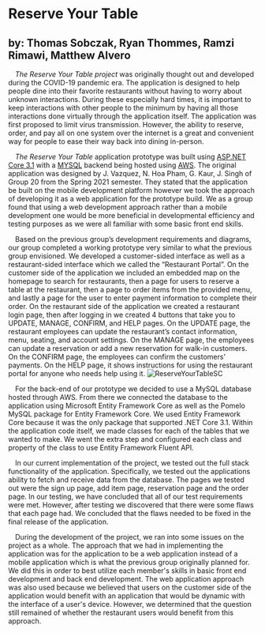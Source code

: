 # **Reserve Your Table**
## **by: Thomas Sobczak, Ryan Thommes, Ramzi Rimawi, Matthew Alvero**

&emsp;*The Reserve Your Table project* was originally thought out and developed during the COVID-19 pandemic era. The application is designed to help people dine into their favorite restaurants without having to worry about unknown interactions. During these especially hard times, it is important to keep interactions with other people to the minimum by having all those interactions done virtually through the application itself. The application was first proposed to limit virus transmission. However, the ability to reserve, order, and pay all on one system over the internet is a great and convenient way for people to ease their way back into dining in-person.
  
&emsp;*The Reserve Your Table* application prototype was built using [ASP.NET Core 3.1](https://dotnet.microsoft.com/en-us/download/dotnet/3.1) with a [MYSQL](https://www.mysql.com) backend being hosted using [AWS](https://aws.amazon.com/sql/?blog-posts-content-windows.sort-by=item.additionalFields.createdDate&blog-posts-content-windows.sort-order=desc). The original application was designed by J. Vazquez, N. Hoa Pham, G. Kaur, J. Singh of Group 20 from the Spring 2021 semester. They stated that the application be built on the mobile development platform however we took the approach of developing it as a web application for the prototype build. We as a group found that using a web development approach rather than a mobile development one would be more beneficial in developmental efficiency and testing purposes as we were all familiar with some basic front end skills.
  
&emsp;Based on the previous group’s development requirements and diagrams, our group completed a working prototype very similar to what the previous group envisioned. We developed a customer-sided interface as well as a restaurant-sided interface which we called the “Restaurant Portal”. On the customer side of the application we included an embedded map on the homepage to search for restaurants, then a page for users to reserve a table at the restaurant, then a page to order items from the provided menu, and lastly a page for the user to enter payment information to complete their order. On the restaurant side of the application we created a restaurant login page, then after logging in we created 4 buttons that take you to UPDATE, MANAGE, CONFIRM, and HELP pages. On the UPDATE page, the restaurant employees can update the restaurant’s contact information, menu, seating, and account settings. On the MANAGE page, the employees can update a reservation or add a new reservation for walk-in customers. On the CONFIRM page, the employees can confirm the customers’ payments. On the HELP page, it shows instructions for using the restaurant portal for anyone who needs help using it.
![ReserveYourTableSC](ReserveYourTable/Extras/ReserveYourTableSC.png)

&emsp;For the back-end of our prototype we decided to use a MySQL database hosted through AWS. From there we connected the database to the application using Microsoft Entity Framework Core as well as the Pomelo MySQL package for Entity Framework Core. We used Entity Framework Core because it was the only package that supported .NET Core 3.1. Within the application code itself, we made classes for each of the tables that we wanted to make. We went the extra step and configured each class and property of the class to use Entity Framework Fluent API.
  
&emsp;In our current implementation of the project, we tested out the full stack functionality of the application. Specifically, we tested out the applications ability to fetch and receive data from the database. The pages we tested out were the sign up page, add item page, reservation page and the order page. In our testing, we have concluded that all of our test requirements were met. However, after testing we discovered that there were some flaws that each page had. We concluded that the flaws needed to be fixed in the final release of the application.
  
&emsp;During the development of the project, we ran into some issues on the project as a whole. The approach that we had in implementing the application was for the application to be a web application instead of a mobile application which is what the previous group originally planned for. We did this in order to best utilize each member's skills in basic front end development and back end development. The web application approach was also used because we believed that users on the customer side of the application would benefit with an application that would be dynamic with the interface of a user's device. However, we determined that the question still remained of whether the restaurant users would benefit from this approach.
